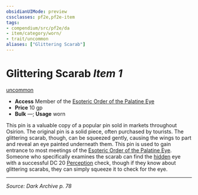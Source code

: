 ```yaml
---
obsidianUIMode: preview
cssclasses: pf2e,pf2e-item
tags:
- compendium/src/pf2e/da
- item/category/worn/
- trait/uncommon
aliases: ["Glittering Scarab"]
---
```

# Glittering Scarab *Item 1*  
[uncommon](rules/traits/uncommon.md "Uncommon Rarity Trait")  

- **Access** Member of the [Esoteric Order of the Palatine Eye](compendium/setting/deities/esoteric-order-of-the-palatine-eye-logm.md)
- **Price** 10 gp
- **Bulk** —; **Usage** worn

This pin is a valuable copy of a popular pin sold in markets throughout Osirion. The original pin is a solid piece, often purchased by tourists. The glittering scarab, though, can be squeezed gently, causing the wings to part and reveal an eye painted underneath them. This pin is used to gain entrance to most meetings of the [Esoteric Order of the Palatine Eye](compendium/setting/deities/esoteric-order-of-the-palatine-eye-logm.md). Someone who specifically examines the scarab can find the [hidden](rules/conditions.md#Hidden) eye with a successful DC 20 [Perception](compendium/skills.md#Perception) check, though if they know about glittering scarabs, they can simply squeeze it to check for the eye.


---
*Source: Dark Archive p. 78*